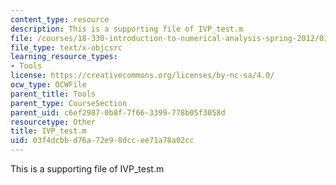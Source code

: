 ```yaml
---
content_type: resource
description: This is a supporting file of IVP_test.m
file: /courses/18-330-introduction-to-numerical-analysis-spring-2012/03f4dcbbd76a72e98dccee71a78a02cc_IVP_test.m
file_type: text/x-objcsrc
learning_resource_types:
- Tools
license: https://creativecommons.org/licenses/by-nc-sa/4.0/
ocw_type: OCWFile
parent_title: Tools
parent_type: CourseSection
parent_uid: c6ef2987-0b8f-7f66-3399-778b05f3058d
resourcetype: Other
title: IVP_test.m
uid: 03f4dcbb-d76a-72e9-8dcc-ee71a78a02cc
---
```

This is a supporting file of IVP_test.m